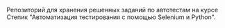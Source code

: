 Репозиторий для хранения решенных заданий по автотестам на курсе Степик "Автоматизация тестирования с помощью Selenium и Python".
